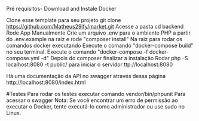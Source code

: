 Pré requisitos-
Download and Instale Docker

Clone esse template para seu projeto
git clone  https://github.com/Matheus29lfy/market.git
Acesse a pasta cd backend
Rode App Manualmente
Crie um arquivo .env para o ambiente PHP a partir do .env.example na raiz
e rode "composer install"
Na raiz para rodar os comandos docker executando
Execute o comando "docker-compose build" no seu terminal.
Execute o comando "docker-compose -f docker-compose.yml -d"
Depois do composer finalizar a instalação Rodar  php -S localhost:8080 -t public/ para iniciar o servidor
ttp://localhost:8080

Há uma documentação da API no swagger através dessa página
http://localhost:8080/index.html

#Testes
Para rodar os testes executar comando vendor/bin/phpunit
Para acessar o swagger
Nota: Se você encontrar um erro de permissão ao executar o Docker, tente executá-lo como administrador ou use sudo no Linux.
